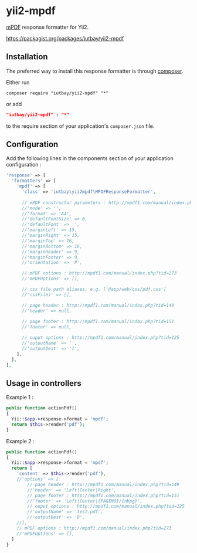 # yii2-mpdf

[mPDF](http://www.mpdf1.com/) response formatter for Yii2.

https://packagist.org/packages/iutbay/yii2-mpdf

Installation
------------
The preferred way to install this response formatter is through [composer](http://getcomposer.org/download/).

Either run

```
composer require "iutbay/yii2-mpdf" "*"
```

or add

```json
"iutbay/yii2-mpdf" : "*"
```

to the require section of your application's `composer.json` file.

Configuration
-------------
Add the following lines in the components section of your application configuration :

```php
'response' => [
  'formatters' => [
    'mpdf' => [
      'class' => 'iutbay\yii2mpdf\MPDFResponseFormatter',
      
      // mPDF constructor parameters : http://mpdf1.com/manual/index.php?tid=184
      //'mode' => '',
      //'format' => 'A4',
      //'defaultFontSize' => 0,
      //'defaultFont' => '',
      //'marginLeft' => 15,
      //'marginRight' => 15,
      //'marginTop' => 16,
      //'marginBottom' => 16,
      //'marginHeader' => 9,
      //'marginFooter' => 9,
      //'orientation' => 'P',

      // mPDF options : http://mpdf1.com/manual/index.php?tid=273
      //'mPDFOptions' => [],

      // css file path aliases, e.g. ['@app/web/css/pdf.css']
      //'cssFiles' => [],

      // page header : http://mpdf1.com/manual/index.php?tid=149
      //'header' => null,
      
      // page footer : http://mpdf1.com/manual/index.php?tid=151
      //'footer' => null,

      // ouput options : http://mpdf1.com/manual/index.php?tid=125
      //'outputName' => '',
      //'outputDest' => 'I',
    ],
  ],
],
```

Usage in controllers
--------------------
Example 1 :
```php
public function actionPdf()
{
  Yii::$app->response->format = 'mpdf';
  return $this->render('pdf');
}
```

Example 2 :
```php
public function actionPdf()
{
  Yii::$app->response->format = 'mpdf';
  return [
    'content' => $this->render('pdf'),
    //'options' => [
        // page header : http://mpdf1.com/manual/index.php?tid=149
        //'header' => 'Left|Center|Right',
        // page footer : http://mpdf1.com/manual/index.php?tid=151
        //'footer' => 'Left|Center|{PAGENO}/{nbpg}',
        // ouput options : http://mpdf1.com/manual/index.php?tid=125
        //'outputName' => 'test.pdf',
        //'outputDest' => 'D',
    //],
    // mPDF options : http://mpdf1.com/manual/index.php?tid=273
    //'mPDFOptions' => [],
  ]
}
```
